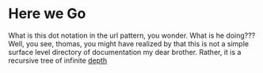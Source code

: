 # Here we Go

What is this dot notation in the url pattern, you wonder. What is he doing???
Well, you see, thomas, you might have realized by that this is not a simple
surface level directory of documentation my dear brother. Rather, it is a
recursive tree of infinite
<a href="/staff/doc/you.might.have.realized.by.now.that.this.is.not.a.simple.surface.level.directory.of.documentation.my.dear.brother__._.Rather.,.it.is.a.recursive.tree.of.infinite.depth.,/"
    >depth</a>
